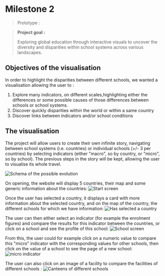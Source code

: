 # Milestone 2

> Prototype :

> **Project goal :** 
>
> Exploring global education through interactive visuals to uncover the diversity and disparities within school systems across various landscapes.

## Objectives of the visualisation

In order to highlight the disparities between different schools, we wanted a visualisation allowing the user to :
1. Explore many indicators, on different scales,highlighting either the differences or some possible causes of those differences between schools or school systems.
2. Discover quickly disparities within the world or within a same country
3. Discover links between indicators and/or school conditions

## The visualisation

The project will allow users to create their own infinite story, navigating between school systems (i.e. countries) or individual schools (+/- 3 per countries) by selecting indicators (either "macro", so by country, or "micro", so by school). The previous steps in the story will be kept, allowing the user to visualise its whole travel.

![Schema of the possible evolution](schema.svg)

On opening, the website will display 5 countries, their map and some generic information about the countries:
![Start screen](Start.svg)

Once the user has selected a country, it displays a card with more information about the selected country, and on the map of the country, the different schools for which we have information:
![Has selected a country](Step1.svg)

The user can then either select an indicator (for example the enrolment figures) and compare the results for this indicator between the countries, or click on a school  and see the profile of this school:
![School screen](Step2.png)

From this, the user could for example click on a numeric value to compare this "micro" indicator with the corresponding values for other schools, then click on the value of a school to see the page of a new school:
![micro indicator](Step4.png)

The user can also click on an image of a facility to compare the facilities of different schools :
![Canteens of different schools](Step5.png)